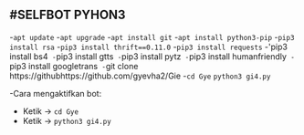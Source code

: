 #SELFBOT PYHON3
------
-`apt update`
-`apt upgrade`
-`apt install git`
-`apt install python3-pip`
-`pip3 install rsa`
-`pip3 install thrift==0.11.0`
-`pip3 install requests`
-'pip3 install bs4`
-`pip3 install gtts`
-`pip3 install pytz`
-`pip3 install humanfriendly`
-`pip3 install googletrans`
-`git clone https://githubhttps://github.com/gyevha2/Gie
-`cd Gye`
`python3 gi4.py`

-Cara mengaktifkan bot:
- Ketik -> `cd Gye`
- Ketik -> `python3 gi4.py`
